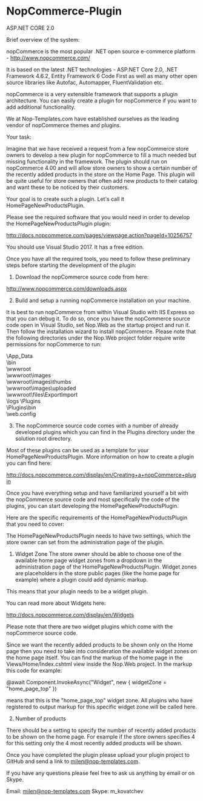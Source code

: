 # NopCommerce-Plugin
ASP.NET CORE 2.0


Brief overview of the system:

nopCommerce is the most popular .NET open source e-commerce platform - http://www.nopcommerce.com/

It is based on the latest .NET technologies - ASP.NET Core 2.0, .NET Framework 4.6.2, Entity Framework 6 Code First as well as many other open source libraries like Autofac, Automapper, FluentValidation etc.

nopCommerce is a very extensible framework that supports a plugin architecture. You can easily create a plugin for nopCommerce if you want to add additional functionality.

We at Nop-Templates.com have established ourselves as the leading vendor of nopCommerce themes and plugins.

Your task:

Imagine that we have received a request from a few nopCommerce store owners to develop a new plugin for nopCommerce to fill a much needed but missing functionality in the framework.
The plugin should run on nopCommerce 4.00 and will allow store owners to show a certain number of the recently added products in the store on the Home Page.
This plugin will be quite useful for store owners that often add new products to their catalog and want these to be noticed by their customers.

Your goal is to create such a plugin. Let's call it HomePageNewProductsPlugin.

Please see the required software that you would need in order to develop the HomePageNewProductsPlugin plugin:

http://docs.nopcommerce.com/pages/viewpage.action?pageId=10256757

You should use Visual Studio 2017. It has a free edition.

Once you have all the required tools, you need to follow these preliminary steps before starting the development of the plugin:

1. Download the nopCommerce source code from here:

http://www.nopcommerce.com/downloads.aspx

2. Build and setup a running nopCommerce installation on your machine.

It is best to run nopCommerce from within Visual Studio with IIS Express so that you can debug it.
To do so, once you have the nopCommerce source code open in Visual Studio, set Nop.Web as the startup project and run it.
Then follow the installation wizard to install nopCommerce. Please note that the following directories under the Nop.Web project folder require write permissions for nopCommerce to run:

\App_Data\
\bin\
\wwwroot\
\wwwroot\images\
\wwwroot\images\thumbs\
\wwwroot\images\uploaded\
\wwwroot\files\ExportImport\
\logs
\Plugins\
\Plugins\bin\
\web.config

3. The nopCommerce source code comes with a number of already developed plugins which you can find in the Plugins directory under the solution root directory.

Most of these plugins can be used as a template for your HomePageNewProductsPlugin. More information on how to create a plugin you can find here:

http://docs.nopcommerce.com/display/en/Creating+a+nopCommerce+plugin

Once you have everything setup and have familiarized yourself a bit with the nopCommerce source code and most specifically the code of the plugins,
you can start developing the HomePageNewProductsPlugin.

Here are the specific requirements of the HomePageNewProductsPlugin that you need to cover:

The HomePageNewProductsPlugin needs to have two settings, which the store owner can set from the administration page of the plugin.

1. Widget Zone
The store owner should be able to choose one of the available home page widget zones from a dropdown in the administration page of the HomePageNewProductsPlugin.
Widget zones are placeholders in the store public pages (like the home page for example) where a plugin could add dynamic markup.

This means that your plugin needs to be a widget plugin.

You can read more about Widgets here:

http://docs.nopcommerce.com/display/en/Widgets

Please note that there are two widget plugins which come with the nopCommerce source code.

Since we want the recently added products to be shown only on the Home page then you need to take into consideration the available widget zones on the home page itself.
You can find the markup of the home page in the Views/Home/Index.cshtml view inside the Nop.Web project.
In the markup this code for example:

@await Component.InvokeAsync("Widget", new { widgetZone = "home_page_top" })

means that this is the "home_page_top" widget zone. All plugins who have registered to output markup for this specific widget zone will be called here.

2. Number of products

There should be a setting to specify the number of recently added products to be shown on the home page. For example if the store owners specifies 4 for this setting
only the 4 most recently added products will be shown.


Once you have completed the plugin please upload your plugin project to GitHub and send a link to milen@nop-templates.com.

If you have any questions please feel free to ask us anything by email or on Skype.

Email: milen@nop-templates.com
Skype: m_kovatchev
